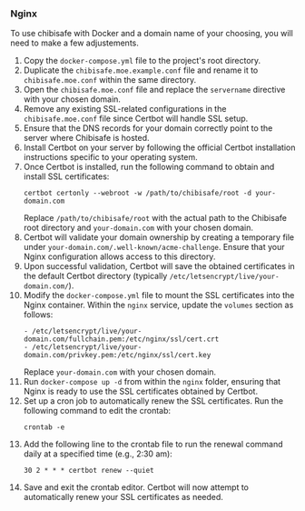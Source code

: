 ### Nginx

To use chibisafe with Docker and a domain name of your choosing, you will need to make a few adjustements.

1. Copy the `docker-compose.yml` file to the project's root directory.
2. Duplicate the `chibisafe.moe.example.conf` file and rename it to `chibisafe.moe.conf` within the same directory.
3. Open the `chibisafe.moe.conf` file and replace the `servername` directive with your chosen domain.
4. Remove any existing SSL-related configurations in the `chibisafe.moe.conf` file since Certbot will handle SSL setup.
5. Ensure that the DNS records for your domain correctly point to the server where Chibisafe is hosted.
6. Install Certbot on your server by following the official Certbot installation instructions specific to your operating system.
7. Once Certbot is installed, run the following command to obtain and install SSL certificates:
    ```
    certbot certonly --webroot -w /path/to/chibisafe/root -d your-domain.com
    ```
    Replace `/path/to/chibisafe/root` with the actual path to the Chibisafe root directory and `your-domain.com` with your chosen domain.
8. Certbot will validate your domain ownership by creating a temporary file under `your-domain.com/.well-known/acme-challenge`. Ensure that your Nginx configuration allows access to this directory.
9. Upon successful validation, Certbot will save the obtained certificates in the default Certbot directory (typically `/etc/letsencrypt/live/your-domain.com/`).
10. Modify the `docker-compose.yml` file to mount the SSL certificates into the Nginx container. Within the `nginx` service, update the `volumes` section as follows:
    ```
    - /etc/letsencrypt/live/your-domain.com/fullchain.pem:/etc/nginx/ssl/cert.crt
    - /etc/letsencrypt/live/your-domain.com/privkey.pem:/etc/nginx/ssl/cert.key
    ```
    Replace `your-domain.com` with your chosen domain.
11. Run `docker-compose up -d` from within the `nginx` folder, ensuring that Nginx is ready to use the SSL certificates obtained by Certbot.
12. Set up a cron job to automatically renew the SSL certificates. Run the following command to edit the crontab:
    ```
    crontab -e
    ```
13. Add the following line to the crontab file to run the renewal command daily at a specified time (e.g., 2:30 am):
    ```
    30 2 * * * certbot renew --quiet
    ```
14. Save and exit the crontab editor. Certbot will now attempt to automatically renew your SSL certificates as needed.
